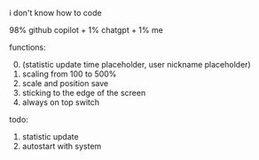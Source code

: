 i don't know how to code

98% github copilot + 1% chatgpt + 1% me

functions:

0. (statistic update time placeholder, user nickname placeholder)
1. scaling from 100 to 500%
2. scale and position save
3. sticking to the edge of the screen
4. always on top switch

todo:
1. statistic update
2. autostart with system
